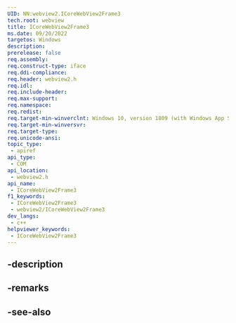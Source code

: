 ```yaml
---
UID: NN:webview2.ICoreWebView2Frame3
tech.root: webview
title: ICoreWebView2Frame3
ms.date: 09/20/2022
targetos: Windows
description: 
prerelease: false
req.assembly: 
req.construct-type: iface
req.ddi-compliance: 
req.header: webview2.h
req.idl: 
req.include-header: 
req.max-support: 
req.namespace: 
req.redist: 
req.target-min-winverclnt: Windows 10, version 1809 (with Windows App SDK 1.1 or later)
req.target-min-winversvr: 
req.target-type: 
req.unicode-ansi: 
topic_type:
 - apiref
api_type:
 - COM
api_location:
 - webview2.h
api_name:
 - ICoreWebView2Frame3
f1_keywords:
 - ICoreWebView2Frame3
 - webview2/ICoreWebView2Frame3
dev_langs:
 - c++
helpviewer_keywords:
 - ICoreWebView2Frame3
---
```


## -description

## -remarks

## -see-also

